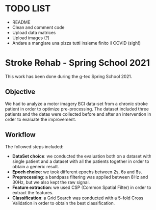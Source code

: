 
# TODO LIST

* README
* Clean and comment code
* Upload data matrices
* Upload images (?)
* Andare a mangiare una pizza tutti insieme finito il COVID (sigh!)


# Stroke Rehab - Spring School 2021

This work has been done during the g-tec Spring School 2021.

## Objective

We had to analyze a motor imagery BCI data-set from a chronic stroke patient in order to optimize pre-processing.
The dataset included three patients and the datas were collected before and after an intervention in order to evaluate the improvement.


## Workflow

The followed steps included:

* **DataSet choice**: we conducted the evaluation both on a dataset with single patient and a dataset with all the patients together in order to obtain a generic result.
* **Epoch choice**: we took different epochs between 2s, 6s and 8s.
* **Preprocessing**: a bandpass filtering was applied between 8Hz and 30Hz, but we also kept the raw signal.
* **Feature extraction**: we used CSP (Common Spatial Filter) in order to extract the features.
* **Classification**: a Grid Search was conducted with a 5-fold Cross Validation in order to obtain the best classification.

###
